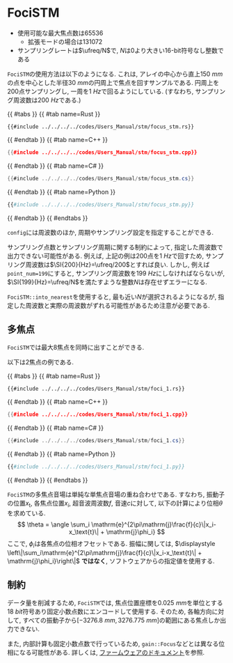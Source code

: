 # FociSTM

- 使用可能な最大焦点数は$65536$
  - 拡張モードの場合は$131072$
- サンプリングレートは$\ufreq/N$で, $N$は0より大きい16-bit符号なし整数である

`FociSTM`の使用方法は以下のようになる.
これは, アレイの中心から直上$\SI{150}{mm}$の点を中心とした半径$\SI{30}{mm}$の円周上で焦点を回すサンプルである.
円周上を200点サンプリングし, 一周を$\SI{1}{Hz}$で回るようにしている. (すなわち, サンプリング周波数は$\SI{200}{Hz}$である.)


{{ #tabs }}
{{ #tab name=Rust }}
```rust,edition2024
{{#include ../../../../codes/Users_Manual/stm/focus_stm.rs}}
```
{{ #endtab }}
{{ #tab name=C++ }}
```cpp
{{#include ../../../../codes/Users_Manual/stm/focus_stm.cpp}}
```
{{ #endtab }}
{{ #tab name=C# }}
```cs
{{#include ../../../../codes/Users_Manual/stm/focus_stm.cs}}
```
{{ #endtab }}
{{ #tab name=Python }}
```python
{{#include ../../../../codes/Users_Manual/stm/focus_stm.py}}
```
{{ #endtab }}
{{ #endtabs }}

`config`には周波数のほか, 周期やサンプリング設定を指定することができる.

サンプリング点数とサンプリング周期に関する制約によって, 指定した周波数で出力できない可能性がある.
例えば, 上記の例は200点を$\SI{1}{Hz}$で回すため, サンプリング周波数は$\SI{200}{Hz}=\ufreq/200$とすれば良い.
しかし, 例えば`point_num=199`にすると, サンプリング周波数を$\SI{199}{Hz}$にしなければならないが, $\SI{199}{Hz}=\ufreq/N$を満たすような整数$N$は存在せずエラーになる.

`FociSTM::into_nearest`を使用すると, 最も近い$N$が選択されるようになるが, 指定した周波数と実際の周波数がずれる可能性があるため注意が必要である.

## 多焦点

`FociSTM`では最大8焦点を同時に出すことができる.

以下は2焦点の例である.

{{ #tabs }}
{{ #tab name=Rust }}
```rust,edition2024
{{#include ../../../../codes/Users_Manual/stm/foci_1.rs}}
```
{{ #endtab }}
{{ #tab name=C++ }}
```cpp
{{#include ../../../../codes/Users_Manual/stm/foci_1.cpp}}
```
{{ #endtab }}
{{ #tab name=C# }}
```cs
{{#include ../../../../codes/Users_Manual/stm/foci_1.cs}}
```
{{ #endtab }}
{{ #tab name=Python }}
```python
{{#include ../../../../codes/Users_Manual/stm/foci_1.py}}
```
{{ #endtab }}
{{ #endtabs }}

`FociSTM`の多焦点音場は単純な単焦点音場の重ね合わせである.
すなわち, 振動子の位置$x_\text{t}$, 各焦点位置$x_i$, 超音波周波数$f$, 音速$c$に対して, 以下の計算により位相$\theta$を求めている.
$$
\theta = \angle \sum_i \mathrm{e}^{2\pi\mathrm{j}\frac{f}{c}\|x_i-x_\text{t}\| + \mathrm{j}\phi_i}
$$
ここで, $\phi_i$は各焦点の位相オフセットである.
振幅に関しては, $\displaystyle \left\|\sum_i\mathrm{e}^{2\pi\mathrm{j}\frac{f}{c}\|x_i-x_\text{t}\| + \mathrm{j}\phi_i}\right\|$ **ではなく**, ソフトウェアからの指定値を使用する.

## 制約

データ量を削減するため, `FociSTM`では, 焦点位置座標を$\SI{0.025}{mm}$を単位とする$\SI{18}{bit}$符号あり固定小数点数にエンコードして使用する.
そのため, 各軸方向に対して, すべての振動子から$[\SI{-3276.8}{mm}, \SI{3276.775}{mm}]$の範囲にある焦点しか出力できない.

また, 内部計算も固定小数点数で行っているため, `gain::Focus`などとは異なる位相になる可能性がある.
詳しくは, [ファームウェアのドキュメント](./../../../Developer_Manual/fpga/stm.md)を参照.
